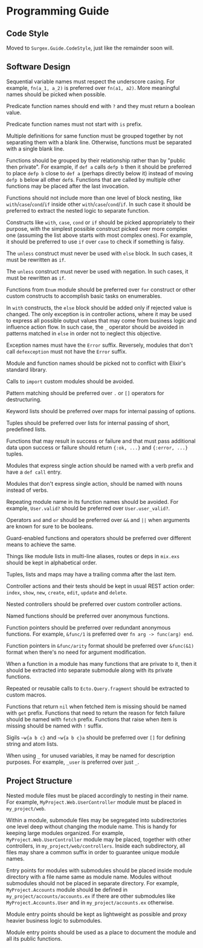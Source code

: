 # Programming Guide

## Code Style

Moved to `Surgex.Guide.CodeStyle`, just like the remainder soon will.

## Software Design

Sequential variable names must respect the underscore casing. For example, `fn(a_1, a_2)` is
preferred over `fn(a1, a2)`. More meaningful names should be picked when possible.

Predicate function names should end with `?` and they must return a boolean value.

Predicate function names must not start with `is` prefix.

Multiple definitions for same function must be grouped together by not separating them with a
blank line. Otherwise, functions must be separated with a single blank line.

Functions should be grouped by their relationship rather than by "public then private". For
example, if `def a` calls `defp b` then it should be preferred to place `defp b` close to `def a`
(perhaps directly below it) instead of moving `defp b` below all other `def`s. Functions that are
called by multiple other functions may be placed after the last invocation.

Functions should not include more than one level of block nesting, like `with`/`case`/`cond`/`if`
inside other `with`/`case`/`cond`/`if`. In such case it should be preferred to extract the nested
logic to separate function.

Constructs like `with`, `case`, `cond` or `if` should be picked appropriately to their purpose,
with the simplest possible construct picked over more complex one (assuming the list above starts
with most complex ones). For example, it should be preferred to use `if` over `case` to check if
something is falsy.

The `unless` construct must never be used with `else` block. In such cases, it must be rewritten as
`if`.

The `unless` construct must never be used with negation. In such cases, it must be rewritten as
`if`.

Functions from `Enum` module should be preferred over `for` construct or other custom constructs to
accomplish basic tasks on enumerables.

In `with` constructs, the `else` block should be added only if rejected value is changed. The only
exception is in controller actions, where it may be used to express all possible output values
that may come from business logic and influence action flow. In such case, the `_` operator should
be avoided in patterns matched in `else` in order not to neglect this objective.

Exception names must have the `Error` suffix. Reversely, modules that don't call `defexception`
must not have the `Error` suffix.

Module and function names should be picked not to conflict with Elixir's standard library.

Calls to `import` custom modules should be avoided.

Pattern matching should be preferred over `.` or `[]` operators for destructuring.

Keyword lists should be preferred over maps for internal passing of options.

Tuples should be preferred over lists for internal passing of short, predefined lists.

Functions that may result in success or failure and that must pass additional data upon success or
failure should return `{:ok, ...}` and `{:error, ...}` tuples.

Modules that express single action should be named with a verb prefix and have a `def call` entry.

Modules that don't express single action, should be named with nouns instead of verbs.

Repeating module name in its function names should be avoided. For example, `User.valid?` should be
preferred over `User.user_valid?`.

Operators `and` and `or` should be preferred over `&&` and `||` when arguments are known for sure
to be booleans.

Guard-enabled functions and operators should be preferred over different means to achieve the same.

Things like module lists in multi-line aliases, routes or deps in `mix.exs` should be kept in
alphabetical order.

Tuples, lists and maps may have a trailing comma after the last item.

Controller actions and their tests should be kept in usual REST action order: `index`, `show`,
`new`, `create`, `edit`, `update` and `delete`.

Nested controllers should be preferred over custom controller actions.

Named functions should be preferred over anonymous functions.

Function pointers should be preferred over redundant anonymous functions. For example, `&func/1`
is preferred over `fn arg -> func(arg) end`.

Function pointers in `&func/arity` format should be preferred over `&func(&1)` format when there's
no need for argument modification.

When a function in a module has many functions that are private to it, then it should be extracted
into separate submodule along with its private functions.

Repeated or reusable calls to `Ecto.Query.fragment` should be extracted to custom macros.

Functions that return `nil` when fetched item is missing should be named with `get` prefix.
Functions that need to return the reason for fetch failure should be named with `fetch` prefix.
Functions that raise when item is missing should be named with `!` suffix.

Sigils `~w{a b c}` and `~w{a b c}a` should be preferred over `[]` for defining string and atom
lists.

When using `_` for unused variables, it may be named for description purposes. For example, `_user`
is preferred over just `_`.

## Project Structure

Nested module files must be placed accordingly to nesting in their name. For example,
`MyProject.Web.UserController` module must be placed in `my_project/web`.

Within a module, submodule files may be segregated into subdirectories one level deep without
changing the module name. This is handy for keeping large modules organized. For example,
`MyProject.Web.UserController` module may be placed, together with other controllers, in
`my_project/web/controllers`. Inside each subdirectory, all files may share a common suffix in
order to guarantee unique module names.

Entry points for modules with submodules should be placed inside module directory with a file name
same as module name. Modules without submodules should not be placed in separate directory. For
example, `MyProject.Accounts` module should be defined in `my_project/accounts/accounts.ex` if
there are other submodules like `MyProject.Accounts.User` and in `my_project/accounts.ex` otherwise.

Module entry points should be kept as lightweight as possible and proxy heavier business logic to
submodules.

Module entry points should be used as a place to document the module and all its public functions.

